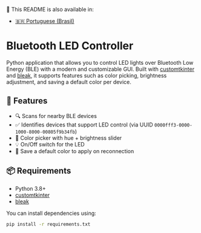 📘 This README is also available in:
- [🇧🇷 Portuguese (Brasil)](README.pt-br.md)

# Bluetooth LED Controller

Python application that allows you to control LED lights over Bluetooth Low Energy (BLE) with a modern and customizable GUI. Built with [customtkinter](https://github.com/TomSchimansky/CustomTkinter) and [bleak](https://github.com/hbldh/bleak), it supports features such as color picking, brightness adjustment, and saving a default color per device.

## 🧩 Features

- 🔍 Scans for nearby BLE devices
- ✅ Identifies devices that support LED control (via UUID `0000fff3-0000-1000-8000-00805f9b34fb`)
- 🎨 Color picker with hue + brightness slider
- 💡 On/Off switch for the LED
- 💾 Save a default color to apply on reconnection

## 📦 Requirements

- Python 3.8+
- [customtkinter](https://pypi.org/project/customtkinter/)
- [bleak](https://pypi.org/project/bleak/)

You can install dependencies using:

```bash
pip install -r requirements.txt
